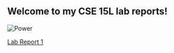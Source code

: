 ## Welcome to my CSE 15L lab reports!

![Power](https://upload.wikimedia.org/wikipedia/en/c/c2/Power_%28Chainsaw_Man%29.png)

[Lab Report 1](https://luoluobuli.github.io/cse15l-lab-reports/week1-lab-report)
